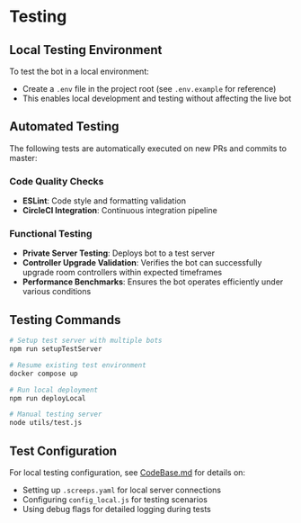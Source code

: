 # Testing

## Local Testing Environment

To test the bot in a local environment:
- Create a `.env` file in the project root (see `.env.example` for reference)
- This enables local development and testing without affecting the live bot

## Automated Testing

The following tests are automatically executed on new PRs and commits to master:

### Code Quality Checks
- **ESLint**: Code style and formatting validation
- **CircleCI Integration**: Continuous integration pipeline

### Functional Testing
- **Private Server Testing**: Deploys bot to a test server
- **Controller Upgrade Validation**: Verifies the bot can successfully upgrade room controllers within expected timeframes
- **Performance Benchmarks**: Ensures the bot operates efficiently under various conditions

## Testing Commands

```bash
# Setup test server with multiple bots
npm run setupTestServer

# Resume existing test environment
docker compose up

# Run local deployment
npm run deployLocal

# Manual testing server
node utils/test.js
```

## Test Configuration

For local testing configuration, see [CodeBase.md](CodeBase.md) for details on:
- Setting up `.screeps.yaml` for local server connections
- Configuring `config_local.js` for testing scenarios
- Using debug flags for detailed logging during tests
